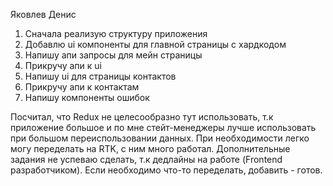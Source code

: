 Яковлев Денис

1. Сначала реализую структуру приложения
2. Добавлю ui компоненты для главной страницы с хардкодом
3. Напишу апи запросы для мейн страницы
4. Прикручу апи к ui 
5. Напишу ui для страницы контактов 
6. Прикручу апи к контактам 
7. Напишу компоненты ошибок 

Посчитал, что Redux не целесообразно тут использовать, т.к приложение большое и по мне стейт-менеджеры 
лучше использовать при большом переиспользовании данных. При необходимости легко могу переделать на RTK, с ним много работал.
Дополнительные задания не успеваю сделать, т.к дедлайны на работе (Frontend разработчиком).
Если необходимо что-то переделать, добавить - готов.